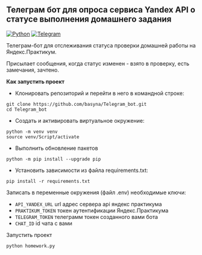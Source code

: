 ## Телеграм бот для опроса сервиса Yandex API о статусе выполнения домашнего задания
[![Python](https://img.shields.io/badge/-Python-464646?style=flat-square&logo=Python)](https://www.python.org/)
[![Telegram](https://img.shields.io/badge/-Telegram-464646?style=flat-square&logo=Telegram)](https://pypi.org/project/python-telegram-bot/)

Телеграм-бот для отслеживания статуса проверки домашней работы на Яндекс.Практикум.

Присылает сообщения, когда статус изменен - взято в проверку, есть замечания, зачтено.

**Как запустить проект**

- Клонировать репозиторий и перейти в него в командной строке:
```
git clone https://github.com/basyna/Telegram_bot.git
cd Telegram_bot
```
- Cоздать и активировать виртуальное окружение:
```
python -m venv venv
source venv/Script/activate
```
- Выполнить обновление пакетов
```
python -m pip install --upgrade pip
```
- Установить зависимости из файла requirements.txt:
```
pip install -r requirements.txt
```

Записать в переменные окружения (файл .env) необходимые ключи:
* `API_YANDEX_URL`  url адрес сервера api яндекс практикума
* `PRAKTIKUM_TOKEN` токен аутентификации Яндекс.Практикума
* `TELEGRAM_TOKEN`  телеграмм токен созданного вами бота
* `CHAT_ID`         id чата с вами

Запустить проект 
```
python homework.py
```
